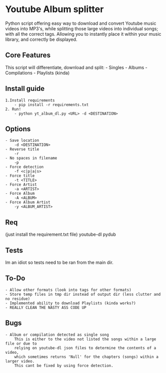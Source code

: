 # Youtube Album splitter
Python script offering easy way to download and convert Youtube music videos into MP3's, while splitting those large videos into individual songs; with all the correct tags. 
Allowing you to instantly place it within your music library, and correctly be displayed. 

## Core Features
This script will differentiate, download and split:
    - Singles
    - Albums
    - Compilations
    - Playlists (kinda)

## Install guide
    1.Install requirements
        - pip install -r requirements.txt
    2. Run!
        - python yt_album_dl.py <URL> -d <DESTINATION>

## Options
    - Save location
        -d <DESTINATION>
    - Reverse title
        -r
    - No spaces in filename
        -p
    - Force detection
        -f <c|p|a|s>
    - Force title
        -t <TITLE>
    - Force Artist
        -a <ARTIST>
    - Force Album
        -A <ALBUM>
    - Force Album Artist
        -y <ALBUM_ARTIST>

## Req
(just install the requirement.txt file)
youtube-dl
pydub

## Tests

Im an idiot so tests need to be ran from the main dir.

## To-Do
    - Allow other formats (look into tags for other formats)
    - Store temp files in tmp dir instead of output dir (less clutter and no residue)
    - Implemented ability to download Playlists (kinda works?)
    - REALLY CLEAN THE NASTY ASS CODE UP

## Bugs
    - Album or compilation detected as single song
        This is either to the video not listed the songs within a large file or due to
        relying on youtube-dl json files to determine the contents of a video,
        which sometimes returns 'Null' for the chapters (songs) within a larger video.
        This cant be fixed by using force detection.
